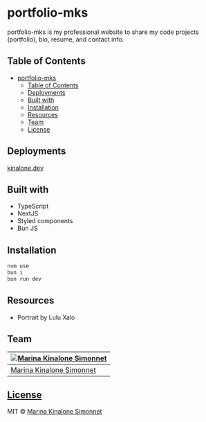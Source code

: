 # portfolio-mks

portfolio-mks is my professional website to share my code projects (portfolio), bio, resume, and contact info.

## Table of Contents

- [portfolio-mks](#portfolio-mks)
  - [Table of Contents](#table-of-contents)
  - [Deployments](#deployments)
  - [Built with](#built-with)
  - [Installation](#installation)
  - [Resources](#resources)
  - [Team](#team)
  - [License](#license)

## Deployments

[kinalone.dev](https://kinalone.dev)

## Built with

- TypeScript
- NextJS
- Styled components
- Bun JS

## Installation

```bash
nvm use
bun i
bun run dev
```

## Resources

- Portrait by Lulu Xalo

## Team

| [![Marina Kinalone Simonnet](https://avatars.githubusercontent.com/u/63544936?v=3&s=144)](https://github.com/marinakinalone) |
| ---------------------------------------------------------------------------------------------------------------------------- |
| [Marina Kinalone Simonnet](https://github.com/marinakinalone)                                                                |

## [License](https://github.com/marinakinalone/portfolio-mks/blob/main/LICENSE.txt)

MIT © [Marina Kinalone Simonnet](https://github.com/marinakinalone)
